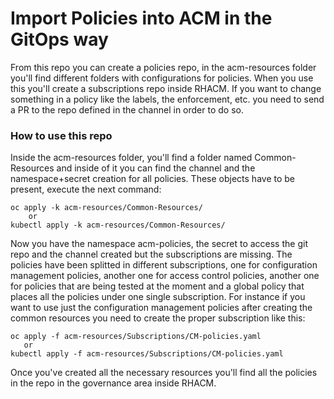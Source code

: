 # Import Policies into ACM in the GitOps way

From this repo you  can create a policies repo, in the acm-resources folder you'll find different folders with configurations for policies. When you use this you'll create a subscriptions repo inside RHACM. If you want to change something in a policy like the labels, the enforcement, etc. you need to send a PR to the repo defined in the channel in order to do so.

### How to use this repo
Inside the acm-resources folder, you'll find a folder named Common-Resources and inside of it you can find the channel and the namespace+secret creation for all policies. These objects have to be present, execute the next command:

```
oc apply -k acm-resources/Common-Resources/
    or
kubectl apply -k acm-resources/Common-Resources/ 
```
Now you have the namespace acm-policies, the secret to access the git repo and the channel created but the subscriptions are missing. 
The policies have been splitted in different subscriptions, one for configuration management policies, another one for access control policies, another one for policies that are being tested at the moment and a global policy that places all the policies under one single subscription.
For instance if you want to use just the configuration management policies after creating the common resources you need to create the proper subscription like this:

```
oc apply -f acm-resources/Subscriptions/CM-policies.yaml
   or
kubectl apply -f acm-resources/Subscriptions/CM-policies.yaml
```
Once you've created all the necessary resources you'll find all the policies in the repo in the governance area inside RHACM.
